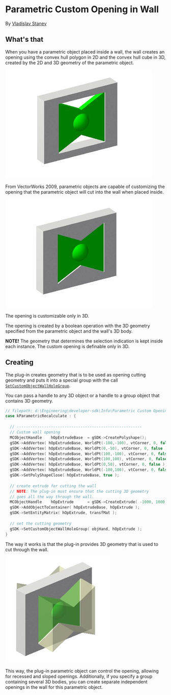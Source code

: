 # Parametric Custom Opening in Wall

By [Vladislav Stanev](mailto:vstanev@nemetschek.net)

## What's that

When you have a parametric object placed inside a wall, the wall creates an opening using the convex hull polygon in 2D and the convex hull cube in 3D, created by the 2D and 3D geometry of the parametric object.

![Normal Wall Opening](images/normalWallOpening.jpg)

From VectorWorks 2009, parametric objects are capable of customizing the opening that the parametric object will cut into the wall when placed inside.

![Custom Wall Opening](images/customWallOpening.jpg)

The opening is customizable only in 3D.

The opening is created by a boolean operation with the 3D geometry specified from the parametric object and the wall's 3D body.

**NOTE!** The geometry that determines the selection indication is kept inside each instance. The custom opening is definable only in 3D.

## Creating

The plug-in creates geometry that is to be used as opening cutting geometry and puts it into a special group with the call [`SetCustomObjectWallHoleGroup`](https://developer.vectorworks.net/index.php/VCOM:VectorWorks:ISDK::SetCustomObjectWallHoleGroup).

You can pass a handle to any 3D object or a handle to a group object that contains 3D geometry.

```cpp
// filepath: d:\Engineering\developer-sdk\Info\Parametric Custom Opening in Wall.md
case kParametricRecalculate : {

  // -------------------------------------------------------
  // Custom wall opening
  MCObjectHandle	hOpExtrudeBase	= gSDK->CreatePolyshape();
  gSDK->AddVertex( hOpExtrudeBase, WorldPt(-100,-100), vtCorner, 0, false );
  gSDK->AddVertex( hOpExtrudeBase, WorldPt(0,-50), vtCorner, 0, false );
  gSDK->AddVertex( hOpExtrudeBase, WorldPt(100,-100), vtCorner, 0, false );
  gSDK->AddVertex( hOpExtrudeBase, WorldPt(100,100), vtCorner, 0, false );
  gSDK->AddVertex( hOpExtrudeBase, WorldPt(0,50), vtCorner, 0, false );
  gSDK->AddVertex( hOpExtrudeBase, WorldPt(-100,100), vtCorner, 0, false );
  gSDK->SetPolyShapeClose( hOpExtrudeBase, true );

  // create extrude for cutting the wall
  // NOTE: The plug-in must ensure that the cutting 3D geometry
  // goes all the way through the wall.
  MCObjectHandle	hOpExtrude		= gSDK->CreateExtrude( -1000, 1000 );
  gSDK->AddObjectToContainer( hOpExtrudeBase, hOpExtrude );
  gSDK->SetEntityMatrix( hOpExtrude, transfMat );

  // set the cutting geometry
  gSDK->SetCustomObjectWallHoleGroup( objHand, hOpExtrude );
}
```

The way it works is that the plug-in provides 3D geometry that is used to cut through the wall.

![Details Wall Opening](images/detailsWallOpening.jpg)

This way, the plug-in parametric object can control the opening, allowing for recessed and sloped openings. Additionally, if you specify a group containing several 3D bodies, you can create separate independent openings in the wall for this parametric object.
